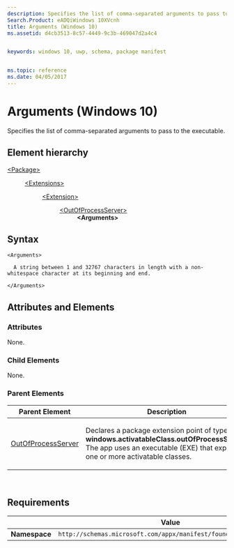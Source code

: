```yaml
---
description: Specifies the list of comma-separated arguments to pass to the executable.
Search.Product: eADQiWindows 10XVcnh
title: Arguments (Windows 10)
ms.assetid: d4cb3513-8c57-4449-9c3b-469047d2a4c4


keywords: windows 10, uwp, schema, package manifest


ms.topic: reference
ms.date: 04/05/2017
---
```


# Arguments (Windows 10)


Specifies the list of comma-separated arguments to pass to the executable.

## Element hierarchy

<dl>
<dt><a href="element-package.md">&lt;Package&gt;</a></dt>
<dd>
<dl>
<dt><a href="element-extensions.md">&lt;Extensions&gt;</a></dt>
<dd>
<dl>
<dt><a href="element-extension.md">&lt;Extension&gt;</a></dt>
<dd>
<dl>
<dt><a href="element-outofprocessserver.md">&lt;OutOfProcessServer&gt;</a></dt>
<dd><b>&lt;Arguments&gt;</b></dd>
</dl>
</dd>
</dl>
</dd>
</dl>
</dd>
</dl>

## Syntax

``` syntax
<Arguments>

  A string between 1 and 32767 characters in length with a non-whitespace character at its beginning and end.

</Arguments>
```

## Attributes and Elements


### Attributes

None.

### Child Elements

None.

### Parent Elements

<table>
<colgroup>
<col width="50%" />
<col width="50%" />
</colgroup>
<thead>
<tr class="header">
<th>Parent Element</th>
<th>Description</th>
</tr>
</thead>
<tbody>
<tr class="odd">
<td><a href="element-outofprocessserver.md">OutOfProcessServer</a> </td>
<td><p>Declares a package extension point of type <strong>windows.activatableClass.outOfProcessServer</strong>. The app uses an executable (EXE) that exposes one or more activatable classes.</p></td>
</tr>
</tbody>
</table>

 

## Requirements

|   | Value  |
|--|--|
| **Namespace** | `http://schemas.microsoft.com/appx/manifest/foundation/windows10` |


 

 



